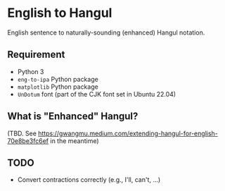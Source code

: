 # English to Hangul

English sentence to naturally-sounding (enhanced) Hangul notation.

## Requirement

 - Python 3
 - `eng-to-ipa` Python package
 - `matplotlib` Python package
 - `UnDotum` font (part of the CJK font set in Ubuntu 22.04)

## What is "Enhanced" Hangul?

(TBD. See https://gwangmu.medium.com/extending-hangul-for-english-70e8be3fc6ef in the meantime)

## TODO

 - Convert contractions correctly (e.g., I'll, can't, ...)
